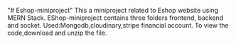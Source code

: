 "# Eshop-miniproject" 
This a miniproject related to Eshop website using MERN Stack.
EShop-miniproject contains three folders frontend, backend and socket.
Used:Mongodb,cloudinary,stripe financial account.
To view the code,download and unzip the file.
